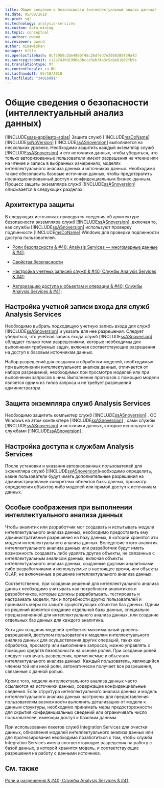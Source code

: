 ```yaml
---
title: Общие сведения о безопасности (интеллектуальный анализ данных) | Документы Microsoft
ms.date: 05/08/2018
ms.prod: sql
ms.technology: analysis-services
ms.custom: data-mining
ms.topic: conceptual
ms.author: owend
ms.reviewer: owend
author: minewiskan
manager: kfile
ms.openlocfilehash: 8cf7958cdde480bf48c26dfed7e3056385439a4d
ms.sourcegitcommit: c12a7416d1996a3bcce3ebf4a3c9abe61b02fb9e
ms.translationtype: MT
ms.contentlocale: ru-RU
ms.lasthandoff: 05/10/2018
ms.locfileid: "34016891"
---
```

# <a name="security-overview-data-mining"></a>Общие сведения о безопасности (интеллектуальный анализ данных)
[!INCLUDE[ssas-appliesto-sqlas](../../includes/ssas-appliesto-sqlas.md)]
  Защита служб [!INCLUDE[msCoName](../../includes/msconame-md.md)] [!INCLUDE[ssNoVersion](../../includes/ssnoversion-md.md)] [!INCLUDE[ssASnoversion](../../includes/ssasnoversion-md.md)] выполняется на нескольких уровнях. Необходимо защитить каждый экземпляр служб [!INCLUDE[ssASnoversion](../../includes/ssasnoversion-md.md)] и его источники данных, чтобы убедиться, что только авторизованные пользователи имеют разрешения на чтение или на чтение и запись в выбранных измерениях, моделях интеллектуального анализа данных и источниках данных. Необходимо также обезопасить базовые источники данных, чтобы предотвратить несанкционированный доступ к конфиденциальным бизнес-данным. Процесс защиты экземпляра служб [!INCLUDE[ssASnoversion](../../includes/ssasnoversion-md.md)] описывается в следующих разделах.  
  
##  <a name="bkmk_Architecture"></a> Архитектура защиты  
 В следующих источниках приводятся сведения об архитектуре безопасности экземпляра служб [!INCLUDE[ssASnoversion](../../includes/ssasnoversion-md.md)], включая то, как службы [!INCLUDE[ssASnoversion](../../includes/ssasnoversion-md.md)] используют проверку подлинности [!INCLUDE[msCoName](../../includes/msconame-md.md)] Windows для проверки подлинности доступа пользователей.  
  
-   [Роли безопасности & #40; Analysis Services — многомерные данные & #41;](../../analysis-services/multidimensional-models/olap-logical/security-roles-analysis-services-multidimensional-data.md)  
  
-   [Свойства безопасности](../../analysis-services/server-properties/security-properties.md)  
  
-   [Настройка учетных записей служб & #40; Службы Analysis Services & #41;](../../analysis-services/instances/configure-service-accounts-analysis-services.md)  
  
-   [Авторизацию доступа к объектам и операции & #40; Службы Analysis Services & #41;](../../analysis-services/multidimensional-models/authorizing-access-to-objects-and-operations-analysis-services.md)  
  
##  <a name="bkmk_Logon"></a> Настройка учетной записи входа для служб Analysis Services  
 Необходимо выбрать подходящую учетную запись входа для служб [!INCLUDE[ssASnoversion](../../includes/ssasnoversion-md.md)] и указать для нее разрешения. Следует убедиться, что учетная запись входа служб [!INCLUDE[ssASnoversion](../../includes/ssasnoversion-md.md)] обладает только теми разрешениями, которые необходимы для выполнения требуемых задач, включая соответствующие разрешения на доступ к базовым источникам данных.  
  
 Набор разрешений для создания и обработки моделей, необходимых при выполнении интеллектуального анализа данных, отличается от набора разрешений, необходимых при просмотре моделей или при выполнении запросов к ним. Выполнение прогнозов с помощью модели является одним из типов запроса и не требует разрешений администратора.  
  
##  <a name="bkmk_Instance"></a> Защита экземпляра служб Analysis Services  
 Необходимо защитить компьютер служб [!INCLUDE[ssASnoversion](../../includes/ssasnoversion-md.md)] , ОС Windows на этом компьютере [!INCLUDE[ssASnoversion](../../includes/ssasnoversion-md.md)] , сами службы [!INCLUDE[ssASnoversion](../../includes/ssasnoversion-md.md)] и источники данных, которые используются службами [!INCLUDE[ssASnoversion](../../includes/ssasnoversion-md.md)] .  
  
##  <a name="bkmk_Access"></a> Настройка доступа к службам Analysis Services  
 После установки и указания авторизованных пользователей для экземпляра служб [!INCLUDE[ssASnoversion](../../includes/ssasnoversion-md.md)]необходимо определить, какие пользователи будут иметь дополнительные разрешения на администрирование конкретных объектов базы данных, просмотр определения объектов либо моделей или прямой доступ к источникам данных.  
  
##  <a name="bkmk_DMspecial"></a> Особые соображения при выполнении интеллектуального анализа данных  
 Чтобы аналитик или разработчик мог создавать и испытывать модели интеллектуального анализа данных, необходимо предоставить ему административные разрешения на базу данных, в которой хранятся эти модели интеллектуального анализа данных. Вследствие этого аналитик интеллектуального анализа данных или разработчик будут иметь возможность создавать либо удалять другие объекты, не связанные с интеллектуальным анализом данных, включая объекты интеллектуального анализа данных, созданные другими аналитиками либо разработчиками и используемые в настоящее время, или объекты OLAP, не включенные в решение интеллектуального анализа данных.  
  
 Соответственно, при создании решений для интеллектуального анализа данных необходимо учитывать как потребности аналитиков и разработчиков, которые должны разрабатывать, тестировать и настраивать модели, так и потребности других пользователей и принимать меры по защите существующих объектов баз данных. Одним из решений является создание отдельной базы данных, специально предназначенной для интеллектуального анализа данных, или создание отдельных баз данных для каждого аналитика.  
  
 Хотя для создания моделей требуется максимальный уровень разрешений, доступом пользователя к моделям интеллектуального анализа данных для осуществления других операций, таких как обработка, просмотр или выполнение запросов, можно управлять с помощью средств безопасности на основе ролей. При создании ролей следует назначать разрешения, применяемые к объектам интеллектуального анализа данных. Каждый пользователь, являющийся членом той или иной роли, автоматически получает все разрешения, связанные с данной ролью.  
  
 Кроме того, модели интеллектуального анализа данных часто ссылаются на источники данных, содержащие конфиденциальные сведения. Если структура интеллектуального анализа данных и модель интеллектуального анализа данных настроены для предоставления пользователям возможности выполнять детализацию от модели к данным структуры, необходимо принимать меры предосторожности для скрытия конфиденциальных сведений или ограничивать число пользователей, имеющих доступ к базовым данным.  
  
 При использовании пакетов служб Integration Services для очистки данных, обновления моделей интеллектуального анализа данных или для прогнозирования необходимо позаботиться о том, чтобы служба Integration Services имела соответствующие разрешения на работу с базой данных, в которой хранится модель, и соответствующие разрешения на работу с данными источника.  
  
## <a name="see-also"></a>См. также  
 [Роли и разрешения & #40; Службы Analysis Services & #41;](../../analysis-services/multidimensional-models/roles-and-permissions-analysis-services.md)  
  
  
